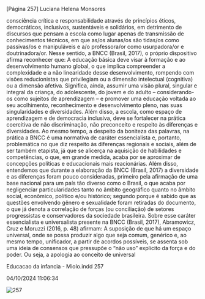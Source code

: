 [Página 257]
Luciana Helena Monsores

consciência crítica e responsabilidade através de princípios éticos,
democráticos, inclusivos, sustentáveis e solidários, em detrimento de
discursos que pensam a escola como lugar apenas de transmissão de
conhecimentos técnicos, em que as/os alunas/os são tidas/os como
passivas/os e manipuláveis e a/o professora/or como usurpadora/or
e doutrinadora/or. Nesse sentido, a BNCC (Brasil, 2017), o próprio dispositivo afirma reconhecer que:
A educação básica deve visar à formação e ao desenvolvimento
humano global, o que implica compreender a complexidade
e a não linearidade desse desenvolvimento, rompendo
com visões reducionistas que privilegiam ou a dimensão
intelectual (cognitiva) ou a dimensão afetiva. Significa, ainda,
assumir uma visão plural, singular e integral da criança, do
adolescente, do jovem e do adulto – considerando-os como
sujeitos de aprendizagem – e promover uma educação voltada
ao seu acolhimento, reconhecimento e desenvolvimento
pleno, nas suas singularidades e diversidades. Além disso,
a escola, como espaço de aprendizagem e de democracia
inclusiva, deve se fortalecer na prática coercitiva de não
discriminação, não preconceito e respeito às diferenças e
diversidades.
Ao mesmo tempo, a despeito da boniteza das palavras, na prática
a BNCC é uma normativa de caráter essencialista e, portanto, problemática no que diz respeito às diferenças regionais e sociais, além de
ser também etapista, já que se alicerça na aquisição de habilidades
e competências, o que, em grande medida, acaba por se aproximar
de concepções políticas e educacionais mais reacionárias. Além disso,
entendemos que durante a elaboração da BNCC (Brasil, 2017) a diversidade e as diferenças foram pouco consideradas, primeiro pela afirmação de uma base nacional para um país tão diverso como o Brasil,
o que acaba por negligenciar particularidades tanto no âmbito geográfico quanto no âmbito social, econômico, político e/ou histórico;
segundo porque é sabido que as questões envolvendo gênero e sexualidade foram retiradas do documento, o que já denota a correlação
de forças (ou conciliação) de setores progressistas e conservadores da
sociedade brasileira.
Sobre esse caráter essencialista e universalista presente na BNCC
(Brasil, 2017), Abramowicz, Cruz e Moruzzi (2016, p. 48) afirmam:
A suposição de que há um espaço universal, onde se possa
produzir algo que seja comum, genérico e, ao mesmo tempo,
unificador, a partir de acordos possíveis, se assenta sob uma
ideia de consensos que pressupõe o “não uso” explícito da
força e do poder. Ou seja, a apologia ao conceito de universal


Educacao da infancia - Miolo.indd 257

04/10/2024 11:06:34

![257](./img/page_257-01.jpg)
